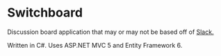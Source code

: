 # Switchboard

Discussion board application that may or may not be based off of [Slack.](https://slack.com)

Written in C#. Uses ASP.NET MVC 5 and Entity Framework 6. 

